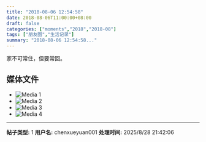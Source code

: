 ```yaml
---
title: "2018-08-06 12:54:58"
date: 2018-08-06T11:00:00+08:00
draft: false
categories: ["moments","2018","2018-08"]
tags: ["朋友圈","生活记录"]
summary: "2018-08-06 12:54:58..."
---
```


家不可常住，但要常回。

## 媒体文件

- ![Media 1](/Moments/photos/2018-08-06/201808061254580.jpg)
- ![Media 2](/Moments/photos/2018-08-06/201808061254581.jpg)
- ![Media 3](/Moments/photos/2018-08-06/201808061254582.jpg)
- ![Media 4](/Moments/photos/2018-08-06/201808061254583.jpg)

---

**帖子类型:** 1
**用户名:** chenxueyuan001
**处理时间:** 2025/8/28 21:42:06